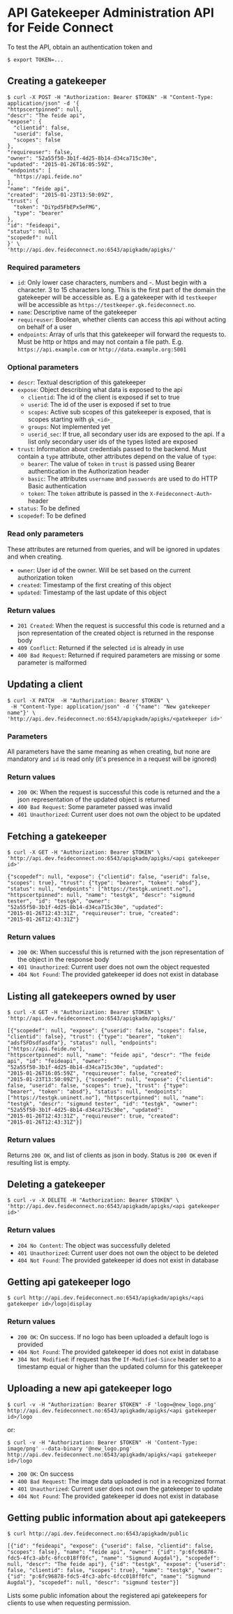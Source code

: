 # API Gatekeeper Administration API for Feide Connect

To test the API, obtain an authentication token and

    $ export TOKEN=...

## Creating a gatekeeper

    $ curl -X POST -H "Authorization: Bearer $TOKEN" -H "Content-Type: application/json" -d '{
    "httpscertpinned": null,
    "descr": "The feide api",
    "expose": {
      "clientid": false,
      "userid": false,
      "scopes": false
    },
    "requireuser": false,
    "owner": "52a55f50-3b1f-4d25-8b14-d34ca715c30e",
    "updated": "2015-01-26T16:05:59Z",
    "endpoints": [
      "https://api.feide.no"
    ],
    "name": "feide api",
    "created": "2015-01-23T13:50:09Z",
    "trust": {
      "token": "DiYpd5FbEPx5eFMG",
      "type": "bearer"
    },
    "id": "feideapi",
    "status": null,
    "scopedef": null
    }' \
    'http://api.dev.feideconnect.no:6543/apigkadm/apigks/'

### Required parameters

- `id`: Only lower case characters, numbers and -. Must begin with a character. 3 to 15 characters long. This is the first part of the domain the gatekeeper will be accessible as. E.g a gatekeeper with id `testkeeper` will be accessible as `https://testkeeper.gk.feideconnect.no`.
- `name`: Descriptive name of the gatekeeper
- `requireuser`: Boolean, whether clients can access this api without acting on behalf of a user
- `endpoints`: Array of urls that this gatekeeper will forward the requests to. Must be http or https and may not contain a file path. E.g. `https://api.example.com` or `http://data.example.org:5001`

### Optional parameters

- `descr`: Textual description of this gatekeeper
- `expose`: Object describing what data is exposed to the api
  - `clientid`: The id of the client is exposed if set to true
  - `userid`: The id of the user is exposed if set to true
  - `scopes`: Active sub scopes of this gatekeeper is exposed, that is scopes starting with `gk_<id>_`
  - `groups`: Not implemented yet
  - `userid_sec`: If true, all secondary user ids are exposed to the api. If a list only secondary user ids of the types listed are exposed
- `trust`: Information about credentials passed to the backend. Must contain a `type` attribute, other attributes depend on the value of `type`:
  - `bearer`: The value of `token` in `trust` is passed using Bearer authentication in the Authorization header
  - `basic`: The attributes `username` and `passwords` are used to do HTTP Basic authentication
  - `token`: The `token` attribute is passed in the `X-Feideconnect-Auth`-header
- `status`: To be defined
- `scopedef`: To be defined

### Read only parameters

These attributes are returned from queries, and will be ignored in updates and when creating.
- `owner`: User id of the owner. Will be set based on the current authorization token
- `created`: Timestamp of the first creating of this object
- `updated`: Timestamp of the last update of this object

### Return values

- `201 Created`: When the request is successful this code is returned and a json representation of the created object is returned in the response body
- `409 Conflict`: Returned if the selected `id` is already in use
- `400 Bad Request`: Returned if required parameters are missing or some parameter is malformed

## Updating a client

    $ curl -X PATCH  -H "Authorization: Bearer $TOKEN" \
     -H "Content-Type: application/json" -d '{"name": "New gatekeeper name"}' \
    'http://api.dev.feideconnect.no:6543/apigkadm/apigks/<gatekeeper id>'

### Parameters

All parameters have the same meaning as when creating, but none are mandatory and `id` is read only (it's presence in a request will be ignored)

### Return values

- `200 OK`: When the request is successful this code is returned and the a json representation of the updated object is returned
- `400 Bad Request`: Some parameter passed was invalid
- `401 Unauthorized`: Current user does not own the object to be updated

## Fetching a gatekeeper

    $ curl -X GET -H "Authorization: Bearer $TOKEN" \
    'http://api.dev.feideconnect.no:6543/apigkadm/apigks/<api gatekeeper id>'

    {"scopedef": null, "expose": {"clientid": false, "userid": false,
    "scopes": true}, "trust": {"type": "bearer", "token": "absd"},
    "status": null, "endpoints": ["https://testgk.uninett.no"],
    "httpscertpinned": null, "name": "testgk", "descr": "sigmund
    tester", "id": "testgk", "owner":
    "52a55f50-3b1f-4d25-8b14-d34ca715c30e", "updated":
    "2015-01-26T12:43:31Z", "requireuser": true, "created":
    "2015-01-26T12:43:31Z"}

### Return values

- `200 OK`: When successful this is returned with the json representation of the object in the response body
- `401 Unauthorized`: Current user does not own the object requested
- `404 Not Found`: The provided gatekeeper id does not exist in database

## Listing all gatekeepers owned by user

    $ curl -X GET -H "Authorization: Bearer $TOKEN" \
    'http://api.dev.feideconnect.no:6543/apigkadm/apigks/'

    [{"scopedef": null, "expose": {"userid": false, "scopes": false, "clientid": false}, "trust": {"type": "bearer", "token": "adsfSFDsdfasdfa"}, "status": null, "endpoints": ["https://api.feide.no"],
    "httpscertpinned": null, "name": "feide api", "descr": "The feide
    api", "id": "feideapi", "owner":
    "52a55f50-3b1f-4d25-8b14-d34ca715c30e", "updated":
    "2015-01-26T16:05:59Z", "requireuser": false, "created":
    "2015-01-23T13:50:09Z"}, {"scopedef": null, "expose": {"clientid":
    false, "userid": false, "scopes": true}, "trust": {"type":
    "bearer", "token": "absd"}, "status": null, "endpoints":
    ["https://testgk.uninett.no"], "httpscertpinned": null, "name":
    "testgk", "descr": "sigmund tester", "id": "testgk", "owner":
    "52a55f50-3b1f-4d25-8b14-d34ca715c30e", "updated":
    "2015-01-26T12:43:31Z", "requireuser": true, "created":
    "2015-01-26T12:43:31Z"}]
    
### Return values

Returns `200 OK`, and list of clients as json in body. Status is `200 OK`
even if resulting list is empty.

## Deleting a gatekeeper

    $ curl -v -X DELETE -H "Authorization: Bearer $TOKEN" \
    'http://api.dev.feideconnect.no:6543/apigkadm/apigks/<api gatekeeper id>'

### Return values

- `204 No Content`: The object was successfully deleted
- `401 Unauthorized`: Current user does not own the object to be deleted
- `404 Not Found`: The provided gatekeeper id does not exist in database

## Getting api gatekeeper logo

    $ curl http://api.dev.feideconnect.no:6543/apigkadm/apigks/<api gatekeeper id>/logo|display

### Return values

- `200 OK`: On success. If no logo has been uploaded a default logo is provided
- `404 Not Found`: The provided gatekeeper id does not exist in database
- `304 Not Modified`: if request has the `If-Modified-Since` header set to a timestamp equal or higher than the updated column for this gatekeeper

## Uploading a new api gatekeeper logo

    $ curl -v -H "Authorization: Bearer $TOKEN" -F 'logo=@new_logo.png' http://api.dev.feideconnect.no:6543/apigkadm/apigks/<api gatekeeper id>/logo

or:

    $ curl -v -H "Authorization: Bearer $TOKEN" -H 'Content-Type: image/png' --data-binary '@new_logo.png' http://api.dev.feideconnect.no:6543/apigkadm/apigks/<api gatekeeper id>/logo

- `200 OK`: On success
- `400 Bad Request`: The image data uploaded is not in a recognized format
- `401 Unauthorized`: Current user does not own the gatekeeper to update
- `404 Not Found`: The provided gatekeeper id does not exist in database

## Getting public information about api gatekeepers

    $ curl http://api.dev.feideconnect.no:6543/apigkadm/public

    [{"id": "feideapi", "expose": {"userid": false, "clientid": false, "scopes": false}, "name": "feide api", "owner": {"id": "p:6fc96878-fdc5-4fc3-abfc-6fcc018ff0fc", "name": "Sigmund Augdal"}, "scopedef": null, "descr": "The feide api"}, {"id": "testgk", "expose": {"userid": false, "clientid": false, "scopes": true}, "name": "testgk", "owner": {"id": "p:6fc96878-fdc5-4fc3-abfc-6fcc018ff0fc", "name": "Sigmund Augdal"}, "scopedef": null, "descr": "sigmund tester"}]

Lists some public infomation about the registered api gatekeepers for clients to use when requesting permission.
